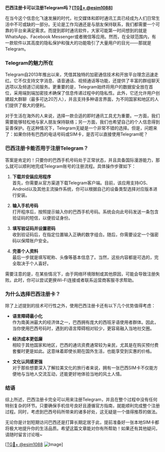 **巴西注册卡可以注册Telegram吗？[[TG💪+ @esim1088](https://t.me/s/esim1088)]**

在当今这个信息化飞速发展的时代，社交媒体和即时通讯工具已经成为人们日常生活中不可或缺的一部分。无论是工作沟通还是与朋友保持联系，我们都需要一个可靠的平台来满足需求。而提到即时通讯软件，大家可能第一时间想到的就是WhatsApp、Facebook Messenger或者微信等应用。然而，在全球范围内，有一款软件以其高度的隐私保护和强大的功能吸引了大量用户的目光——那就是Telegram。

### Telegram的魅力所在

Telegram自2013年推出以来，凭借其独特的加密通信技术和开放平台理念迅速走红。它不仅支持文字消息、语音通话、视频通话等功能，还提供了丰富的群组聊天选项以及频道订阅服务。更重要的是，Telegram始终将用户的数据安全放在首位，采用端到端加密技术确保了信息传递过程中的隐私性。此外，它还允许用户创建超大群聊（最多可达20万人），并且支持多种语言界面，为不同国家和地区的人们提供了极大的便利。

对于生活在海外的人来说，选择一款合适的即时通讯工具尤为重要。一方面，我们需要能够轻松地与家人朋友保持联络；另一方面，我们也希望自己的个人信息得到妥善保护。在这种情况下，Telegram无疑是一个非常不错的选择。但是，问题来了：如果你持有巴西的电话号码或SIM卡，是否可以直接使用Telegram呢？

### 巴西注册卡能否用于注册Telegram？

答案是肯定的！只要你的巴西手机号码处于正常状态，并且具备国际漫游能力，那么就可以顺利地完成Telegram账号的注册流程。具体操作步骤如下：

1. **下载并安装应用程序**  
   首先，你需要从官方渠道下载Telegram客户端。目前，该应用支持iOS、Android以及其他主流操作系统，你可以根据自己的设备类型选择对应版本进行安装。

2. **输入手机号码**  
   打开程序后，按照提示输入你的巴西手机号码。系统会向此号码发送一条包含验证码的短信，以便验证身份。

3. **填写验证码并设置密码**  
   收到验证码后，在指定位置输入正确的数字组合。随后，你需要设定一个强密码以保障账户安全。

4. **完善个人资料**  
   最后一步就是填写昵称、头像等基本信息了。当然，这些内容都是可选的，完全取决于个人喜好。

需要注意的是，在某些情况下，由于网络环境限制或其他原因，可能会导致注册失败。此时，你可以尝试更换Wi-Fi连接或者联系运营商客服寻求帮助。

### 为什么选择巴西注册卡？

除了上述提到的技术可行性之外，使用巴西注册卡还有以下几个优势值得考虑：

- **语言障碍最小化**  
  作为南美洲最大的经济体之一，巴西拥有庞大的西班牙语使用者群体。因此，当你使用巴西号码时，遇到的语言障碍相对较少，更容易融入当地社交圈。

- **经济成本更低廉**  
  相较于其他国家和地区，巴西的通讯资费通常较为亲民，尤其是在购买预付费套餐时更是如此。这意味着即使长期在国外生活，也能享受到实惠的价格。

- **文化认同感更强**  
  对于那些想要深入了解拉美文化的旅行者来说，拥有一张巴西SIM卡不仅能方便地与当地人交流互动，还能更好地体验当地的风土人情。

### 结语

综上所述，巴西注册卡完全可以用来注册Telegram，并且在整个过程中没有任何特别复杂的环节。只要确保手机信号良好且遵循官方指南，就能顺利完成整个注册过程。同时，考虑到巴西号码所带来的诸多好处，这无疑是一个值得推荐的做法。

无论你是计划短期访问巴西还是打算长期定居于此，提前准备好一张本地SIM卡都将极大地提升你的生活品质。希望这篇文章能对你有所帮助！如果还有其他疑问，请随时留言讨论哦~

[[TG💪+ @esim1088](https://t.me/s/esim1088) ![Image](https://i.postimg.cc/4NQfJmqS/Snipaste-2025-05-13-00-14-12.png)]